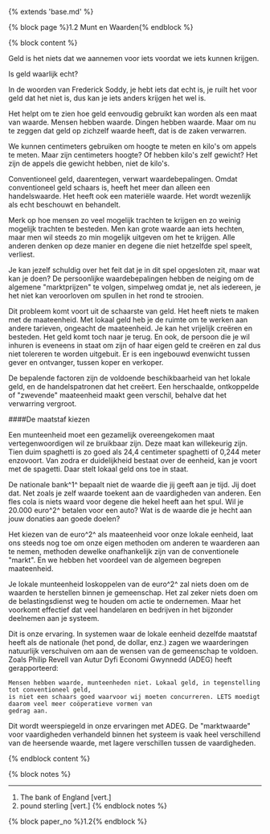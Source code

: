 {% extends 'base.md' %}

{% block page %}1.2 Munt en Waarden{% endblock %}

{% block content %}

Geld is het niets dat we aannemen voor iets voordat we iets kunnen krijgen.

Is geld waarlijk echt?

In de woorden van Frederick Soddy, je hebt iets dat echt is, je ruilt het voor geld dat het niet is,
dus kan je iets anders krijgen het wel is.

Het helpt om te zien hoe geld eenvoudig gebruikt kan worden als een maat van waarde.
Mensen hebben waarde. Dingen hebben waarde. Maar om nu te zeggen dat geld op zichzelf waarde heeft, dat
is de zaken verwarren.

We kunnen centimeters gebruiken om hoogte te meten en kilo's om appels te meten.
Maar zijn centimeters hoogte? Of hebben kilo's zelf gewicht?
Het zijn de appels die gewicht hebben, niet de kilo's.

Conventioneel geld, daarentegen, verwart waardebepalingen.
Omdat conventioneel geld schaars is, heeft het meer dan alleen een
handelswaarde. Het heeft ook een materiële waarde. Het wordt wezenlijk als echt beschouwt en behandelt.

Merk op hoe mensen zo veel mogelijk trachten te krijgen en zo weinig mogelijk trachten te besteden.
Men kan grote waarde aan iets hechten, maar men wil steeds zo min mogelijk uitgeven om het te krijgen.
Alle anderen denken op deze manier en degene die niet hetzelfde spel speelt, verliest.

Je kan jezelf schuldig over het feit dat je in dit spel opgesloten zit, maar wat
kan je doen? De persoonlijke waardebepalingen hebben de neiging om de algemene "marktprijzen" te volgen,
simpelweg omdat je, net als iedereen, je het niet kan veroorloven om spullen in het rond te strooien.

Dit probleem komt voort uit de schaarste van geld. Het heeft niets te maken met de maateenheid.
Met lokaal geld heb je de ruimte om te werken aan andere tarieven, ongeacht de maateenheid.
Je kan het vrijelijk creëren en besteden. Het geld komt toch naar je terug.
En ook, de persoon die je wil inhuren is eveneens in staat om zijn of haar eigen geld te creëren en zal dus
niet tolereren te worden uitgebuit. Er is een ingebouwd evenwicht tussen gever en ontvanger, tussen koper en verkoper.

De bepalende factoren zijn de voldoende beschikbaarheid van het lokale geld, en
de handelspatronen dat het creëert.
Een herschaalde, ontkoppelde of "zwevende" maateenheid maakt geen verschil, behalve dat het verwarring vergroot.

####De maatstaf kiezen

Een munteenheid moet een gezamelijk overeengekomen maat vertegenwoordigen wil ze bruikbaar zijn.
Deze maat kan willekeurig zijn. Tien duim spaghetti is zo goed als 24,4 centimeter spaghetti
of 0,244 meter enzovoort. Van zodra er duidelijkheid bestaat over de eenheid, kan je voort met de spagetti.
Daar stelt lokaal geld ons toe in staat.

De nationale bank^1^ bepaalt niet de waarde die jij geeft aan je tijd. Jij doet dat. Net zoals je zelf waarde
toekent aan de vaardigheden van anderen. Een fles cola is niets waard voor degene die hekel heeft aan het spul.
Wil je 20.000 euro^2^ betalen voor een auto? Wat is de waarde die je hecht aan jouw donaties aan goede doelen?

Het kiezen van de euro^2^ als maateenheid voor onze lokale eenheid, laat ons steeds nog toe om onze eigen
methoden om anderen te waarderen aan te nemen, methoden dewelke onafhankelijk zijn van de conventionele "markt".
En we hebben het voordeel van de algemeen begrepen maateenheid.

Je lokale munteenheid loskoppelen van de euro^2^ zal niets doen om de waarden te herstellen binnen je gemeenschap.
Het zal zeker niets doen om de belastingsdienst weg te houden om actie te ondernemen.
Maar het voorkomt effectief dat veel handelaren en bedrijven in het bijzonder deelnemen aan je systeem.

Dit is onze ervaring. In systemen waar de lokale eenheid dezelfde maatstaf heeft als
de nationale (het pond, de dollar, enz.) zagen we waarderingen natuurlijk verschuiven om aan de wensen van de
gemeenschap te voldoen.
Zoals Philip Revell van Autur Dyfi Economi Gwynnedd (ADEG) heeft gerapporteerd:

    Mensen hebben waarde, munteenheden niet. Lokaal geld, in tegenstelling tot conventioneel geld,
    is niet een schaars goed waarvoor wij moeten concurreren. LETS moedigt daarom veel meer coöperatieve vormen van
    gedrag aan.

Dit wordt weerspiegeld in onze ervaringen met ADEG. De "marktwaarde"
voor vaardigheden verhandeld binnen het systeem is vaak heel verschillend van
de heersende waarde, met lagere verschillen tussen de vaardigheden.

{% endblock content %}

{% block notes %}

---

1. The bank of England [vert.]
2. pound sterling [vert.]
{% endblock notes %}


{% block paper_no %}1.2{% endblock %}



